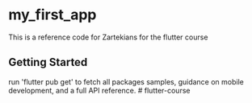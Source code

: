 # my_first_app

This is a reference code for Zartekians for the flutter course

## Getting Started

run 'flutter pub get' to fetch all packages
samples, guidance on mobile development, and a full API reference.
#   f l u t t e r - c o u r s e 
 
 